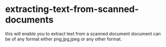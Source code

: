 # extracting-text-from-scanned-documents
this will enable you to extract text from a scanned document document can be of any format either png,jpg,jpeg or any other format.
